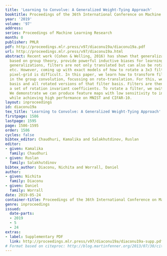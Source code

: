 ```yaml
---
title: 'Learning to Convolve: A Generalized Weight-Tying Approach'
booktitle: Proceedings of the 36th International Conference on Machine Learning
year: '2019'
volume: '97'
address: 
series: Proceedings of Machine Learning Research
month: 0
publisher: PMLR
pdf: http://proceedings.mlr.press/v97/diaconu19a/diaconu19a.pdf
url: http://proceedings.mlr.press/v97/diaconu19a.html
abstract: Recent work (Cohen & Welling, 2016) has shown that generalizations of convolutions,
  based on group theory, provide powerful inductive biases for learning. In these
  generalizations, filters are not only translated but can also be rotated, flipped,
  etc. However, coming up with exact models of how to rotate a 3x3 filter on a square
  pixel-grid is difficult. In this paper, we learn how to transform filters for use
  in the group convolution, focussing on roto-translation. For this, we learn a filter
  basis and all rotated versions of that filter basis. Filters are then encoded by
  a set of rotation invariant coefficients. To rotate a filter, we switch the basis.
  We demonstrate we can produce feature maps with low sensitivity to input rotations,
  while achieving high performance on MNIST and CIFAR-10.
layout: inproceedings
id: diaconu19a
tex_title: 'Learning to Convolve: A Generalized Weight-Tying Approach'
firstpage: 1586
lastpage: 1595
page: 1586-1595
order: 1586
cycles: false
bibtex_editor: Chaudhuri, Kamalika and Salakhutdinov, Ruslan
editor:
- given: Kamalika
  family: Chaudhuri
- given: Ruslan
  family: Salakhutdinov
bibtex_author: Diaconu, Nichita and Worrall, Daniel
author:
- given: Nichita
  family: Diaconu
- given: Daniel
  family: Worrall
date: 2019-05-24
container-title: Proceedings of the 36th International Conference on Machine Learning
genre: inproceedings
issued:
  date-parts:
  - 2019
  - 5
  - 24
extras:
- label: Supplementary PDF
  link: http://proceedings.mlr.press/v97/diaconu19a/diaconu19a-supp.pdf
# Format based on citeproc: http://blog.martinfenner.org/2013/07/30/citeproc-yaml-for-bibliographies/
---
```

